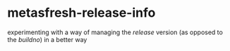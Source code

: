 # metasfresh-release-info
experimenting with a way of managing the *release* version (as opposed to the *buildno*) in a better way
